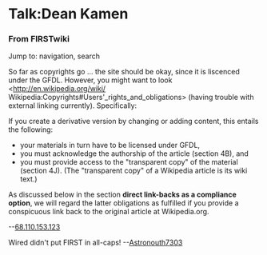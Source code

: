 # Talk:Dean Kamen

### From FIRSTwiki

Jump to: navigation, search

So far as copyrights go ... the site should be okay, since it is liscenced
under the GFDL. However, you might want to look <http://en.wikipedia.org/wiki/
Wikipedia:Copyrights#Users'_rights_and_obligations> (having trouble with
external linking currently). Specifically:

If you create a derivative version by changing or adding content, this entails
the following:

  * your materials in turn have to be licensed under GFDL, 
  * you must acknowledge the authorship of the article (section 4B), and 
  * you must provide access to the "transparent copy" of the material (section 4J). (The "transparent copy" of a Wikipedia article is its wiki text.) 

As discussed below in the section **direct link-backs as a compliance
option**, we will regard the latter obligations as fulfilled if you provide a
conspicuous link back to the original article at Wikipedia.org.

\--[68.110.153.123](/index.php?title=User:68.110.153.123&action=edit
"User:68.110.153.123" )

Wired didn't put FIRST in all-caps!
--[Astronouth7303](/index.php/User:Astronouth7303 "User:Astronouth7303" )

